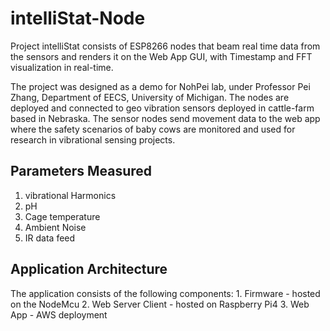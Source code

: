 # intelliStat-Node

Project intelliStat consists of ESP8266 nodes that beam real time data from the sensors and renders it on the Web App GUI, with Timestamp and FFT visualization in real-time. 

The project was designed as a demo for NohPei lab, under Professor Pei Zhang, Department of EECS, University of Michigan. The nodes are deployed and connected to geo vibration sensors deployed in cattle-farm based in Nebraska. The sensor nodes send movement data to the web app where the safety scenarios of baby cows are monitored and used for research in vibrational sensing projects. 

## Parameters Measured

1. vibrational Harmonics
2. pH
3. Cage temperature
4. Ambient Noise
5. IR data feed

## Application Architecture
The application consists of the following components:
    1. Firmware - hosted on the NodeMcu
    2. Web Server Client - hosted  on Raspberry Pi4
    3. Web App - AWS deployment
